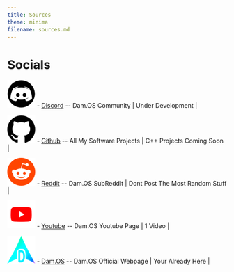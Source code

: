 ```yaml
---
title: Sources
theme: minima
filename: sources.md
---
```


# Socials

![DISCORD_ICO](https://github.com/SMGXSCRIPTS/Dam.OS/raw/main/lib/DAM.OS_DISCORD_64x64.png) - [Discord](https://discord.com/invite/YAnjn6gNJ5) -- Dam.OS Community | Under Development |

![GITHUB_ICO](https://github.com/SMGXSCRIPTS/Dam.OS/raw/main/lib/DAM.OS_GITHUB_64x64.png) - [Github](https://github.com/SMGXSCRIPTS/) -- All My Software Projects | C++ Projects Coming Soon |

![REDDIT_ICO](https://github.com/SMGXSCRIPTS/Dam.OS/raw/main/lib/DAM.OS_REDDIT_64x64.png) - [Reddit](https://www.reddit.com/r/DamOS_Linux/) -- Dam.OS SubReddit | Dont Post The Most Random Stuff |

![YOUTUBE_ICO](https://github.com/SMGXSCRIPTS/Dam.OS/raw/main/lib/DAM.OS_YOUTUBE_64x64.png) - [Youtube](https://youtube.com/@DamOSLinux?si=GrRw9kd-P4DzcMQl) -- Dam.OS Youtube Page | 1 Video |

![DAMOS_ICO](https://github.com/SMGXSCRIPTS/Dam.OS/raw/main/lib/DAM.OS-LOGO_V2_64x64.png) - [Dam.OS](https://smgxscripts.github.io/Dam.OS/) -- Dam.OS Official Webpage | Your Already Here |
